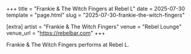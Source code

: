 +++
title = "Frankie & The Witch Fingers at Rebel L"
date = 2025-07-30
template = "page.html"
slug = "2025-07-30-frankie-the-witch-fingers"

[extra]
artist = "Frankie & The Witch Fingers"
venue = "Rebel Lounge"
venue_url = "https://rebelbar.com"
+++

Frankie & The Witch Fingers performs at Rebel L.
